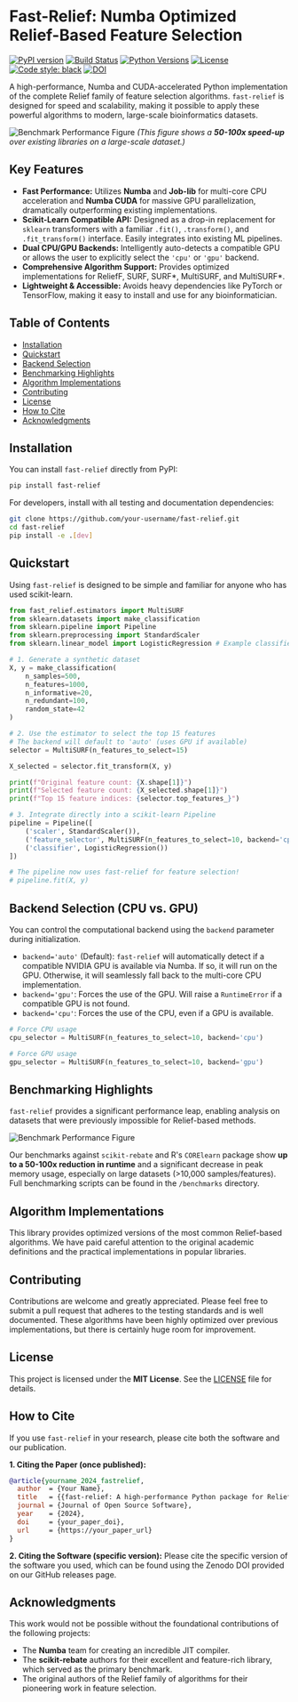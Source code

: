 # Fast-Relief: Numba Optimized Relief-Based Feature Selection

[![PyPI version](https://img.shields.io/pypi/v/fast-relief.svg)](https://pypi.org/project/fast-relief/)
[![Build Status](https://img.shields.io/github/actions/workflow/status/your-username/fast-relief/ci.yml?branch=main)](https://github.com/your-username/fast-relief/actions)
[![Python Versions](https://img.shields.io/pypi/pyversions/fast-relief.svg)](https://pypi.org/project/fast-relief/)
[![License](https://img.shields.io/pypi/l/fast-relief.svg)](https://github.com/your-username/fast-relief/blob/main/LICENSE)
[![Code style: black](https://img.shields.io/badge/code%20style-black-000000.svg)](https://github.com/psf/black)
[![DOI](https://zenodo.org/badge/DOI/your-zenodo-doi.svg)](https://doi.org/your-zenodo-doi)
<!-- start-include -->
A high-performance, Numba and CUDA-accelerated Python implementation of the complete Relief family of feature selection algorithms. `fast-relief` is designed for speed and scalability, making it possible to apply these powerful algorithms to modern, large-scale bioinformatics datasets.

![Benchmark Performance Figure](https://raw.githubusercontent.com/your-username/fast-relief/main/docs/assets/benchmark_figure.png)
*(This figure shows a **50-100x speed-up** over existing libraries on a large-scale dataset.)*

## Key Features

*   **Fast Performance:** Utilizes **Numba** and **Job-lib** for multi-core CPU acceleration and **Numba CUDA** for massive GPU parallelization, dramatically outperforming existing implementations.
*   **Scikit-Learn Compatible API:** Designed as a drop-in replacement for `sklearn` transformers with a familiar `.fit()`, `.transform()`, and `.fit_transform()` interface. Easily integrates into existing ML pipelines.
*   **Dual CPU/GPU Backends:** Intelligently auto-detects a compatible GPU or allows the user to explicitly select the `'cpu'` or `'gpu'` backend.
*   **Comprehensive Algorithm Support:** Provides optimized implementations for ReliefF, SURF, SURF*, MultiSURF, and MultiSURF*.
*   **Lightweight & Accessible:** Avoids heavy dependencies like PyTorch or TensorFlow, making it easy to install and use for any bioinformatician.
<!-- end-include -->
## Table of Contents

- [Installation](#installation)
- [Quickstart](#quickstart)
- [Backend Selection](#backend-selection-cpu-vs-gpu)
- [Benchmarking Highlights](#benchmarking-highlights)
- [Algorithm Implementations](#algorithm-implementations)
- [Contributing](#contributing)
- [License](#license)
- [How to Cite](#how-to-cite)
- [Acknowledgments](#acknowledgments)

## Installation

You can install `fast-relief` directly from PyPI:

```bash
pip install fast-relief
```

For developers, install with all testing and documentation dependencies:
```bash
git clone https://github.com/your-username/fast-relief.git
cd fast-relief
pip install -e .[dev]
```

## Quickstart

Using `fast-relief` is designed to be simple and familiar for anyone who has used scikit-learn.

```python
from fast_relief.estimators import MultiSURF
from sklearn.datasets import make_classification
from sklearn.pipeline import Pipeline
from sklearn.preprocessing import StandardScaler
from sklearn.linear_model import LogisticRegression # Example classifier

# 1. Generate a synthetic dataset
X, y = make_classification(
    n_samples=500,
    n_features=1000,
    n_informative=20,
    n_redundant=100,
    random_state=42
)

# 2. Use the estimator to select the top 15 features
# The backend will default to 'auto' (uses GPU if available)
selector = MultiSURF(n_features_to_select=15)

X_selected = selector.fit_transform(X, y)

print(f"Original feature count: {X.shape[1]}")
print(f"Selected feature count: {X_selected.shape[1]}")
print(f"Top 15 feature indices: {selector.top_features_}")

# 3. Integrate directly into a scikit-learn Pipeline
pipeline = Pipeline([
    ('scaler', StandardScaler()),
    ('feature_selector', MultiSURF(n_features_to_select=10, backend='cpu')),
    ('classifier', LogisticRegression())
])

# The pipeline now uses fast-relief for feature selection!
# pipeline.fit(X, y)
```

## Backend Selection (CPU vs. GPU)

You can control the computational backend using the `backend` parameter during initialization.

*   `backend='auto'` (Default): `fast-relief` will automatically detect if a compatible NVIDIA GPU is available via Numba. If so, it will run on the GPU. Otherwise, it will seamlessly fall back to the multi-core CPU implementation.
*   `backend='gpu'`: Forces the use of the GPU. Will raise a `RuntimeError` if a compatible GPU is not found.
*   `backend='cpu'`: Forces the use of the CPU, even if a GPU is available.

```python
# Force CPU usage
cpu_selector = MultiSURF(n_features_to_select=10, backend='cpu')

# Force GPU usage
gpu_selector = MultiSURF(n_features_to_select=10, backend='gpu')
```

## Benchmarking Highlights

`fast-relief` provides a significant performance leap, enabling analysis on datasets that were previously impossible for Relief-based methods.

![Benchmark Performance Figure](https://raw.githubusercontent.com/your-username/fast-relief/main/docs/assets/benchmark_figure.png)

Our benchmarks against `scikit-rebate` and R's `CORElearn` package show **up to a 50-100x reduction in runtime** and a significant decrease in peak memory usage, especially on large datasets (>10,000 samples/features). Full benchmarking scripts can be found in the `/benchmarks` directory.

## Algorithm Implementations

This library provides optimized versions of the most common Relief-based algorithms. We have paid careful attention to the original academic definitions and the practical implementations in popular libraries.

## Contributing

Contributions are welcome and greatly appreciated. Please feel free to submit a pull request that adheres to the testing standards and is well documented. These algorithms have been highly optimized over previous implementations, but there is certainly huge room for improvement.

## License

This project is licensed under the **MIT License**. See the [LICENSE](LICENSE) file for details.

## How to Cite

If you use `fast-relief` in your research, please cite both the software and our publication.

**1. Citing the Paper (once published):**
```bibtex
@article{yourname_2024_fastrelief,
  author  = {Your Name},
  title   = {{fast-relief: A high-performance Python package for Relief-based feature selection}},
  journal = {Journal of Open Source Software},
  year    = {2024},
  doi     = {your_paper_doi},
  url     = {https://your_paper_url}
}
```

**2. Citing the Software (specific version):**
Please cite the specific version of the software you used, which can be found using the Zenodo DOI provided on our GitHub releases page.

## Acknowledgments

This work would not be possible without the foundational contributions of the following projects:
*   The **Numba** team for creating an incredible JIT compiler.
*   The **scikit-rebate** authors for their excellent and feature-rich library, which served as the primary benchmark.
*   The original authors of the Relief family of algorithms for their pioneering work in feature selection.
```
